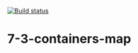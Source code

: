 [![Build status](https://ci.appveyor.com/api/projects/status/sura1e9cq48cqc6e?svg=true)](https://ci.appveyor.com/project/Alex-m18/7-3-containers-map)
# 7-3-containers-map
